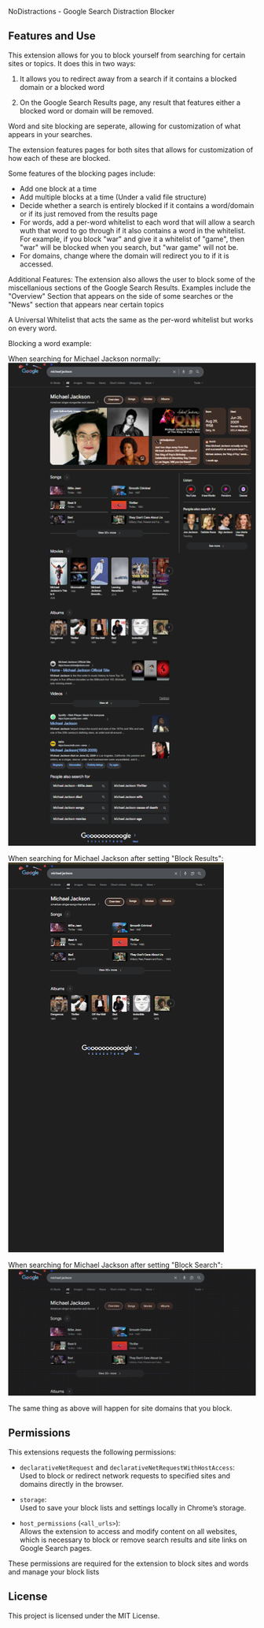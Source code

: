 NoDistractions - Google Search Distraction Blocker

## Features and Use

This extension allows for you to block yourself from searching for certain sites or topics. It does this in two ways:

1. It allows you to redirect away from a search if it contains a blocked domain or a blocked word

2. On the Google Search Results page, any result that features either a blocked word or domain will be removed.

Word and site blocking are seperate, allowing for customization of what appears in your searches.

The extension features pages for both sites that allows for customization of how each of these are blocked.

Some features of the blocking pages include:

- Add one block at a time
- Add multiple blocks at a time (Under a valid file structure)
- Decide whether a search is entirely blocked if it contains a word/domain or if its just removed from the results page
- For words, add a per-word whitelist to each word that will allow a search wuth that word to go through if it also contains a word in the whitelist. For example, if you block "war" and give it a whitelist of "game", then "war" will be blocked when you search, but "war game" will not be.
- For domains, change where the domain will redirect you to if it is accessed.

Additional Features:
The extension also allows the user to block some of the miscellanious sections of the Google Search Results. Examples include the "Overview" Section that appears on the side of some searches or the "News" section that appears near certain topics

A Universal Whitelist that acts the same as the per-word whitelist but works on every word.

Blocking a word example:

When searching for Michael Jackson normally:
![Alt text](READMEIMGS/MJBefore.png)

When searching for Michael Jackson after setting "Block Results":
![Alt text](READMEIMGS/MJAfter.png)

When searching for Michael Jackson after setting "Block Search":
![Demo GIF](READMEIMGS/michaeljackson%20search%20block.gif)

The same thing as above will happen for site domains that you block.

## Permissions

This extensions requests the following permissions:

- `declarativeNetRequest` and `declarativeNetRequestWithHostAccess`:  
  Used to block or redirect network requests to specified sites and domains directly in the browser.

- `storage`:  
  Used to save your block lists and settings locally in Chrome’s storage.

- `host_permissions` (`<all_urls>`):  
  Allows the extension to access and modify content on all websites, which is necessary to block or remove search results and site links on Google Search pages.

These permissions are required for the extension to block sites and words and manage your block lists

## License

This project is licensed under the MIT License.
